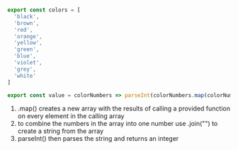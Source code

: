 `````javascript

export const colors = [
  'black',
  'brown',
  'red',
  'orange',
  'yellow',
  'green',
  'blue',
  'violet',
  'grey',
  'white'
]

export const value = colorNumbers => parseInt(colorNumbers.map(colorNumber => colors.indexOf(colorNumber)).join(""))
`````
1. .map() creates a new array with the results of calling a provided function on every element in the calling array
2. to combine the numbers in the array into one number use .join("") to create a string from the array
3. parseInt() then parses the string and returns an integer

